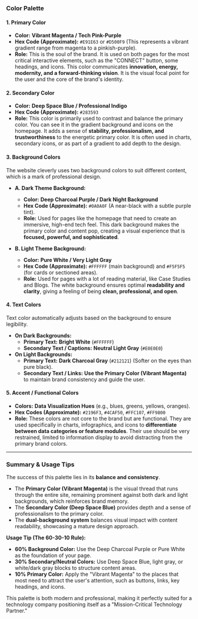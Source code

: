 ### **Color Palette**

#### **1. Primary Color**

*   **Color:** **Vibrant Magenta / Tech Pink-Purple**
*   **Hex Code (Approximate):** `#E91E63` or `#D500F9` (This represents a vibrant gradient range from magenta to a pinkish-purple).
*   **Role:** This is the soul of the brand. It is used on both pages for the most critical interactive elements, such as the "CONNECT" button, some headings, and icons. This color communicates **innovation, energy, modernity, and a forward-thinking vision**. It is the visual focal point for the user and the core of the brand's identity.

#### **2. Secondary Color**

*   **Color:** **Deep Space Blue / Professional Indigo**
*   **Hex Code (Approximate):** `#283593`
*   **Role:** This color is primarily used to contrast and balance the primary color. You can see it in the gradient background and icons on the homepage. It adds a sense of **stability, professionalism, and trustworthiness** to the energetic primary color. It is often used in charts, secondary icons, or as part of a gradient to add depth to the design.

#### **3. Background Colors**

The website cleverly uses two background colors to suit different content, which is a mark of professional design.

*   **A. Dark Theme Background:**
    *   **Color:** **Deep Charcoal Purple / Dark Night Background**
    *   **Hex Code (Approximate):** `#0A0A0F` (A near-black with a subtle purple tint).
    *   **Role:** Used for pages like the homepage that need to create an immersive, high-end tech feel. This dark background makes the primary color and content pop, creating a visual experience that is **focused, powerful, and sophisticated**.

*   **B. Light Theme Background:**
    *   **Color:** **Pure White / Very Light Gray**
    *   **Hex Code (Approximate):** `#FFFFFF` (main background) and `#F5F5F5` (for cards or sectioned areas).
    *   **Role:** Used for pages with a lot of reading material, like Case Studies and Blogs. The white background ensures optimal **readability and clarity**, giving a feeling of being **clean, professional, and open**.

#### **4. Text Colors**

Text color automatically adjusts based on the background to ensure legibility.

*   **On Dark Backgrounds:**
    *   **Primary Text:** **Bright White** (`#FFFFFF`)
    *   **Secondary Text / Captions:** **Neutral Light Gray** (`#E0E0E0`)
*   **On Light Backgrounds:**
    *   **Primary Text:** **Dark Charcoal Gray** (`#212121`) (Softer on the eyes than pure black).
    *   **Secondary Text / Links:** **Use the Primary Color (Vibrant Magenta)** to maintain brand consistency and guide the user.

#### **5. Accent / Functional Colors**

*   **Colors:** **Data Visualization Hues** (e.g., blues, greens, yellows, oranges).
*   **Hex Codes (Approximate):** `#2196F3`, `#4CAF50`, `#FFC107`, `#FF9800`
*   **Role:** These colors are not core to the brand but are functional. They are used specifically in charts, infographics, and icons to **differentiate between data categories or feature modules**. Their use should be very restrained, limited to information display to avoid distracting from the primary brand colors.

---

### **Summary & Usage Tips**

The success of this palette lies in its **balance and consistency**.

*   The **Primary Color (Vibrant Magenta)** is the visual thread that runs through the entire site, remaining prominent against both dark and light backgrounds, which reinforces brand memory.
*   The **Secondary Color (Deep Space Blue)** provides depth and a sense of professionalism to the primary color.
*   The **dual-background system** balances visual impact with content readability, showcasing a mature design approach.

**Usage Tip (The 60-30-10 Rule):**

*   **60% Background Color:** Use the Deep Charcoal Purple or Pure White as the foundation of your page.
*   **30% Secondary/Neutral Colors:** Use Deep Space Blue, light gray, or white/dark gray blocks to structure content areas.
*   **10% Primary Color:** Apply the "Vibrant Magenta" to the places that most need to attract the user's attention, such as buttons, links, key headings, and icons.

This palette is both modern and professional, making it perfectly suited for a technology company positioning itself as a "Mission-Critical Technology Partner."